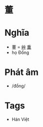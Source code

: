 # 董

# Nghĩa
* 董 = [艸](艸.md) [重](重.md)
* họ Đổng

# Phát âm
* /đổng/

# Tags
* Hán Việt

<script>window.HANZI_FIELD='董';</script>
